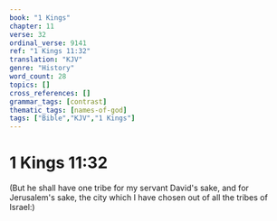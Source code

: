 ```yaml
---
book: "1 Kings"
chapter: 11
verse: 32
ordinal_verse: 9141
ref: "1 Kings 11:32"
translation: "KJV"
genre: "History"
word_count: 28
topics: []
cross_references: []
grammar_tags: [contrast]
thematic_tags: [names-of-god]
tags: ["Bible","KJV","1 Kings"]
---
```


# 1 Kings 11:32

(But he shall have one tribe for my servant David's sake, and for Jerusalem's sake, the city which I have chosen out of all the tribes of Israel:)
